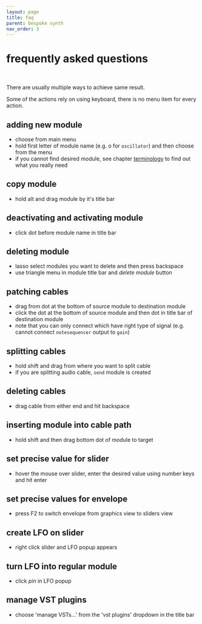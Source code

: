 ```yaml
---
layout: page
title: faq
parent: bespoke synth
nav_order: 3
---
```


# frequently asked questions
<br>

There are usually multiple ways to achieve same result. 

Some of the actions rely on using keyboard, there is no menu item for every action.

## adding new module

- choose from main menu
- hold first letter of module name (e.g. o for `oscillator`) and then choose from the menu
- if you cannot find desired module, see chapter [terminology](terminology.md) to find out what you really need
	
## copy module

- hold alt and drag module by it's title bar

## deactivating and activating module

- click dot before module name in title bar

## deleting module

- lasso select modules you want to delete and then press backspace
- use triangle menu in module title bar and *delete module* button

## patching cables

- drag from dot at the bottom of source module to destination module
- click the dot at the bottom of source module and then dot in title bar of destination module
- note that you can only connect which have right type of signal (e.g. cannot connect `notesequencer` output to `gain`)

## splitting cables

- hold shift and drag from where you want to split cable
- if you are splitting audio cable, `send` module is created

## deleting cables

- drag cable from either end and hit backspace

## inserting module into cable path

- hold shift and then drag bottom dot of module to target

## set precise value for slider

- hover the mouse over slider, enter the desired value using number keys and hit enter

## set precise values for envelope

- press F2 to switch envelope from graphics view to sliders view

## create LFO on slider

- right click slider and LFO popup appears

## turn LFO into regular module

- click *pin* in LFO popup

## manage VST plugins

- choose 'manage VSTs...' from the 'vst plugins' dropdown in the title bar


